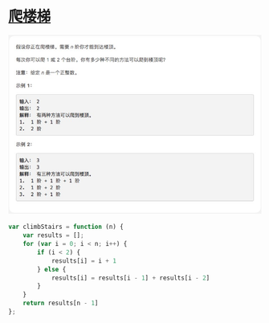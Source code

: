 # [爬楼梯](https://leetcode-cn.com/explore/interview/card/top-interview-questions-easy/23/dynamic-programming/54/)

![climbStairs](./imgs/climbStairs.png)

```js
var climbStairs = function (n) {
    var results = [];
    for (var i = 0; i < n; i++) {
        if (i < 2) {
            results[i] = i + 1
        } else {
            results[i] = results[i - 1] + results[i - 2]
        }
    }
    return results[n - 1]
};
```